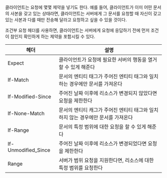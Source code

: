 클라이언트는 요청에 몇몇 제약을 넣기도 한다. 
예를 들어, 클라이언트가 이미 어떤 문서의 사본을 갖고 있는 상태라면, 
클라이언트는 서버에게 그 문서를 요청할 때 자신이 갖고 있는 사본과 다를 때만 전송해 달라고 요청하고 싶을 수 있을 것이다.

조건부 요청 헤더를 사용하면, 클라이언트는 서버에게 요청에 응답하기 전에 먼저 조건이 참인지 확인하게 하는 제약을 포함시킬 수 있다.

|헤더|설명|
|---|---|
|Expect|클라이언트가 요청에 필요한 서버의 행동을 열거할 수 있게 해준다|
|If-Match|문서의 엔티티 태그가 주어진 엔티티 태그와 일치하는 경우에만 문서를 가져온다|
|If-Modified-Since|주어진 날짜 이후에 리소스가 변경되지 않았다면 요청을 제한한다|
|If-None-Match|문서의 엔티티 캐그가 주어진 엔티티 태그와 일치하지 않는 경우에만 문서를 가져온다|
|If-Range|문서의 특정 범위에 대한 요청을 할 수 있게 해준다|
|If-Unmodified_Since|주어진 날짜 이후에 리소스가 변경되었다면 요청을 제한한다|
|Range|서버가 범위 요청을 지원한다면, 리소스에 대한 특정 범위를 요청한다|
